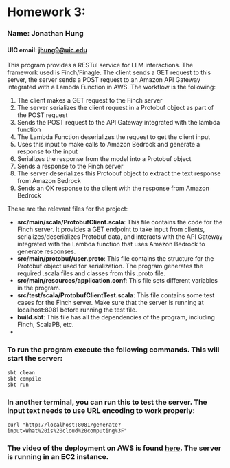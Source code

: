 # Homework 3:
### Name: Jonathan Hung

#### UIC email: jhung9@uic.edu

This program provides a RESTul service for LLM interactions. The framework used is Finch/Finagle. The client sends a GET
request to this server, the server sends a POST request to an Amazon API Gateway integrated with a Lambda Function in AWS.
The workflow is the following: 

1. The client makes a GET request to the Finch server
2. The server serializes the client request in a Protobuf object as part of the POST request
3. Sends the POST request to the API Gateway integrated with the lambda function
4. The Lambda Function deserializes the request to get the client input
5. Uses this input to make calls to Amazon Bedrock and generate a response to the input
6. Serializes the response from the model into a Protobuf object
7. Sends a response to the Finch server
8. The server deserializes this Protobuf object to extract the text response from Amazon Bedrock
9. Sends an OK response to the client with the response from Amazon Bedrock

These are the relevant files for the project:

- **src/main/scala/ProtobufClient.scala**: This file contains the code for the Finch server. It provides a GET endpoint
to take input from clients, serializes/deserializes Protobuf data, and interacts with the API Gateway integrated with
the Lambda function that uses Amazon Bedrock to generate responses.
- **src/main/protobuf/user.proto**: This file contains the structure for the Protobuf object used for serialization. The
program generates the required .scala files and classes from this .proto file.
- **src/main/resources/application.conf**: This file sets different variables in the program.
- **src/test/scala/ProtobufClientTest.scala**: This file contains some test cases for the Finch server. Make sure that
the server is running at localhost:8081 before running the test file.
- **build.sbt**: This file has all the dependencies of the program, including Finch, ScalaPB, etc.
- 
### To run the program execute the following commands. This will start the server:
```
sbt clean
sbt compile
sbt run
```
### In another terminal, you can run this to test the server. The input text needs to use URL encoding to work properly:
```
curl "http://localhost:8081/generate?input=What%20is%20cloud%20computing%3F"
```

### The video of the deployment on AWS is found [here](https://youtu.be/0X_eOAowDNo). The server is running in an EC2 instance.